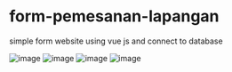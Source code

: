 # form-pemesanan-lapangan
simple form website using vue js and connect to database

![image](https://github.com/RifqiMuafa20/form-pemesanan-lapangan/assets/118341868/d92fde0f-6509-42c0-a938-b50f81aa3f16)
![image](https://github.com/RifqiMuafa20/form-pemesanan-lapangan/assets/118341868/d15a0d97-f640-41dc-9c67-9b6e70a95ef1)
![image](https://github.com/RifqiMuafa20/form-pemesanan-lapangan/assets/118341868/8a5cefb4-5788-4440-ab04-21ca450affae)
![image](https://github.com/RifqiMuafa20/form-pemesanan-lapangan/assets/118341868/7301d751-665a-4a1a-98e4-dc670fe1ca0e)

